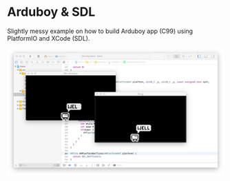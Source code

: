 # Arduboy & SDL

Slightly messy example on how to build Arduboy app (C99) using PlatformIO and XCode (SDL).

![](https://raw.githubusercontent.com/ampatspell/arduboy-and-sdl-example/master/screenshot-2.png)
